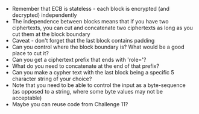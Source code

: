 * Remember that ECB is stateless - each block is encrypted (and
  decrypted) independently
* The independence between blocks means that if you have two
  ciphertexts, you can cut and concatenate two ciphertexts as long as
you cut them at the block boundary
* Caveat - don't forget that the last block contains padding
* Can you control where the block boundary is? What would be a good
  place to cut it?
* Can you get a ciphertext prefix that ends with 'role='?
* What do you need to concatenate at the end of that prefix?
* Can you make a cypher text with the last block being a specific 5
  character string of your choice?
* Note that you need to be able to control the input as a byte-sequence (as opposed to a string, where some byte values may not be acceptable)
* Maybe you can reuse code from Challenge 11?
